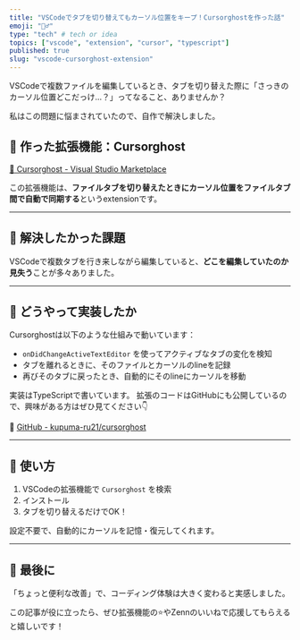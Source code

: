 ```yaml
---
title: "VSCodeでタブを切り替えてもカーソル位置をキープ！Cursorghostを作った話"
emoji: "🧙‍♂️"
type: "tech" # tech or idea
topics: ["vscode", "extension", "cursor", "typescript"]
published: true
slug: "vscode-cursorghost-extension"
---
```


VSCodeで複数ファイルを編集しているとき、タブを切り替えた際に「さっきのカーソル位置どこだっけ…？」ってなること、ありませんか？

私はこの問題に悩まされていたので、自作で解決しました。

## 🧠 作った拡張機能：Cursorghost

[🔗 Cursorghost - Visual Studio Marketplace](https://marketplace.visualstudio.com/items?itemName=kupuma-ru21.Cursorghost)

この拡張機能は、**ファイルタブを切り替えたときにカーソル位置をファイルタブ間で自動で同期する**というextensionです。

---

## 🎯 解決したかった課題

VSCodeで複数タブを行き来しながら編集していると、**どこを編集していたのか見失う**ことが多々ありました。

---

## 🔨 どうやって実装したか

Cursorghostは以下のような仕組みで動いています：

- `onDidChangeActiveTextEditor` を使ってアクティブなタブの変化を検知
- タブを離れるときに、そのファイルとカーソルのlineを記録
- 再びそのタブに戻ったとき、自動的にそのlineにカーソルを移動

実装はTypeScriptで書いています。
拡張のコードはGitHubにも公開しているので、興味がある方はぜひ見てください👇

🔗 [GitHub - kupuma-ru21/cursorghost](https://github.com/kupuma-ru21/cursorghost)

---

## 🚀 使い方

1. VSCodeの拡張機能で `Cursorghost` を検索
2. インストール
3. タブを切り替えるだけでOK！

設定不要で、自動的にカーソルを記憶・復元してくれます。

---

## 🙏 最後に

「ちょっと便利な改善」で、コーディング体験は大きく変わると実感しました。

この記事が役に立ったら、ぜひ拡張機能の⭐️やZennのいいねで応援してもらえると嬉しいです！
